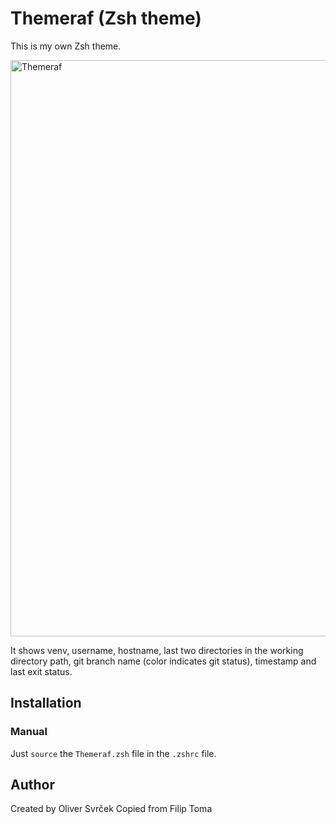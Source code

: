 
# Themeraf (Zsh theme)

This is my own Zsh theme.

<img width="922" alt="Themeraf" src="https://user-images.githubusercontent.com/75705745/230172736-f206220e-03a2-4438-b186-472697d608ce.png">

It shows venv, username, hostname, last two directories in the working directory path, git branch name (color indicates git status), timestamp and last exit status.

## Installation

### Manual

Just `source` the `Themeraf.zsh` file in the `.zshrc` file. 

## Author
Created by Oliver Svrček
Copied from Filip Toma
